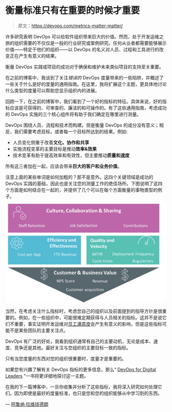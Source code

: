 # 衡量标准只有在重要的时候才重要

> 原文：<https://devops.com/metrics-matter-matter/>

许多研究表明 DevOps 可以给软件组织带来巨大的价值。然而，处于开发运维之旅的组织需要的不仅仅是一般的行业研究或案例研究。任何从业者都需要能够展示价值——特定于他们的组织——以 DevOps 的名义对人员、过程和工具进行的改变正在产生有意义的结果。

衡量 DevOps 实践或项目的成功对于确保和维护未来类似项目的支持至关重要。

在之前的博客中，我谈到了关注*错误的* DevOps 度量带来的一些陷阱，并概述了一些关于什么是好的度量的通用指南。在这里，我将扩展这个主题，更具体地讨论什么类型的度量可以帮助您显示组织内的进展。

回顾一下，在之前的博客中，我们看到了一个好的指标的特征。具体来说，好的指标应该是可获得的、可审查的、廉洁的和可操作的。有了这些通用指南，考虑成功的 DevOps 实施的三个核心组件将有助于我们确定在哪里进行测量。

DevOps 围绕人员、流程和技术而构建。但是衡量 DevOps 的成分没有意义；相反，我们需要考虑目标，或者每一个目标所达到的结果。例如:

*   人员变化侧重于改善**文化、协作和共享**
*   实施流程变革的主要目标是推动**效率&效果**
*   技术变革有助于提高效率和有效性，但主要推动**质量和速度**

所有这三者加在一起，应该会带来**巨大的客户和业务价值**。

注意上面的某些单词是如何加粗的？那不是意外。这四个关键领域是成功的 DevOps 实践的基础，因此也是关注您的测量工作的绝佳场所。下图说明了这四个方面是如何结合在一起的，并提供了几个可以在每个方面衡量的事物类型的例子。

![](img/734a2fafaa3b957dd2d65035ef3f8115.png)

当然，在考虑关注什么指标时，考虑您自己的组织以及前面提到的指导方针是很重要的。例如，在一些组织中，可能很难定期获得与人员相关的指标。这并不是说它们不重要，事实证明开发运维对[员工满意度](http://blogs.ca.com/2016/07/08/devops-makes-employees-happy/)会产生有意义的影响，但是这些指标可能不是某些团队的主要关注点。

DevOps 有广泛的好处，我看到组织通常有自己的主要动机，无论是成本、速度、竞争还是其他。最好关注与您组织的主要目标一致的指标。

只有当您度量的东西对您的组织很重要时，度量才是重要的。

如果您有兴趣了解有关 DevOps 指标的更多信息，那么“ [DevOps for Digital Leaders](https://www.ca.com/us/collateral/ebook/devops-for-digital-leaders.register.html) ”一书将更详细地探讨这一主题。

在我的下一篇博客中，一旦你收集并分析了这些指标，我将深入研究如何处理它们。因为即使是最好的度量标准，也只是您和您的组织能够从中学习到的东西。

— [阿鲁纳·拉维钱德朗](https://devops.com/author/aravichandran/)